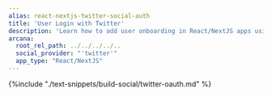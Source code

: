 ```yaml
---
alias: react-nextjs-twitter-social-auth
title: 'User Login with Twitter'
description: 'Learn how to add user onboarding in React/NextJS apps using custom login UI and Twitter as the social provider.'
arcana:
  root_rel_path: ../../../../..
  social_provider: "'twitter'"
  app_type: "React/NextJS"
---
```


{%include "./text-snippets/build-social/twitter-oauth.md" %}